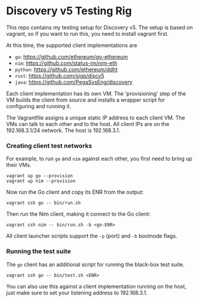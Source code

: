 # Discovery v5 Testing Rig

This repo contains my testing setup for Discovery v5. The setup is based on vagrant, so if
you want to run this, you need to install vagrant first.

At this time, the supported client implementations are

- `go`: https://github.com/ethereum/go-ethereum
- `nim`: https://github.com/status-im/nim-eth
- `python`: https://github.com/ethereum/ddht
- `rust`: https://github.com/sigp/discv5
- `java`: https://github.com/PegaSysEng/discovery

Each client implementation has its own VM. The 'provisioning' step of the VM builds the
client from source and installs a wrapper script for configuring and running it.

The Vagrantfile assigns a unique static IP address to each client VM. The VMs can talk to
each other and to the host. All client IPs are on the 192.168.3.1/24 network. The host is
192.168.3.1.

### Creating client test networks

For example, to run `go` and `nim` against each other, you first need to bring up their VMs.

    vagrant up go --provision
    vagrant up nim --provision

Now run the Go client and copy its ENR from the output:

    vagrant ssh go -- bin/run.sh

Then run the Nim client, making it connect to the Go client:

    vagrant ssh nim -- bin/run.sh -b <go-ENR>

All client launcher scripts support the `-p` (port) and `-b` bootnode flags.

### Running the test suite

The `go` client has an additional script for running the black-box test suite.

    vagrant ssh go -- bin/test.sh <ENR>

You can also use this against a client implementation running on the host, just make sure
to set your listening address to 192.168.3.1.
